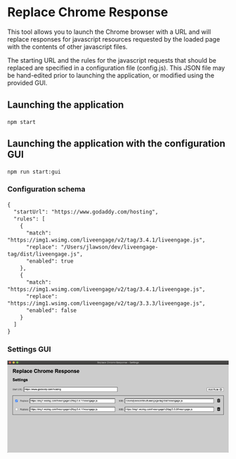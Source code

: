 
# Replace Chrome Response

This tool allows you to launch the Chrome browser with a URL and will replace responses for javascript resources requested by the loaded page with the contents of other javascript files.

The starting URL and the rules for the javascript requests that should be replaced are specified in a configuration file (config.js). This JSON file may be hand-edited prior to launching the application, or modified using the provided GUI.


## Launching the application

```
npm start
```


## Launching the application with the configuration GUI

```
npm run start:gui
```


### Configuration schema

```
{
  "startUrl": "https://www.godaddy.com/hosting",
  "rules": [
    {
      "match": "https://img1.wsimg.com/liveengage/v2/tag/3.4.1/liveengage.js",
      "replace": "/Users/jlawson/dev/liveengage-tag/dist/liveengage.js",
      "enabled": true
    },
    {
      "match": "https://img1.wsimg.com/liveengage/v2/tag/3.4.1/liveengage.js",
      "replace": "https://img1.wsimg.com/liveengage/v2/tag/3.3.3/liveengage.js",
      "enabled": false
    }
  ]
}
```


### Settings GUI
![alt text](images/settings.png)